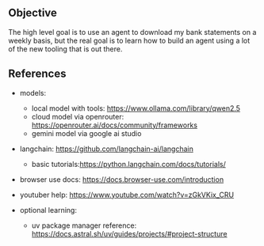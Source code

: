 ## Objective

The high level goal is to use an agent to download my bank statements on a weekly basis, but the real goal is to learn how to build an agent using a lot of the new tooling that is out there.

## References

- models:
  - local model with tools: https://www.ollama.com/library/qwen2.5
  - cloud model via openrouter: https://openrouter.ai/docs/community/frameworks
  - gemini model via google ai studio
- langchain: https://github.com/langchain-ai/langchain
  - basic tutorials:https://python.langchain.com/docs/tutorials/
- browser use docs: https://docs.browser-use.com/introduction
- youtuber help: https://www.youtube.com/watch?v=zGkVKix_CRU

- optional learning:
  - uv package manager reference: https://docs.astral.sh/uv/guides/projects/#project-structure
